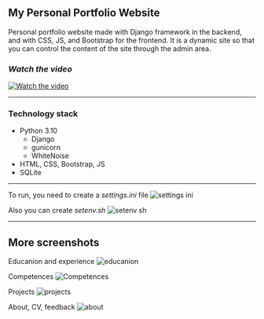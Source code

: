 ## My Personal Portfolio Website

Personal portfolio website made with Django framework in the backend, and with CSS, JS, and Bootstrap for the frontend. 
It is a dynamic site so that you can control the content of the site through the admin area.

### *Watch the video*
[![Watch the video](https://user-images.githubusercontent.com/45397736/213864049-e52c4b92-b51b-48ae-bfe6-87eabaf24310.png)](https://youtu.be/lladnck8g14)

___

### Technology stack
* Python 3.10
  * Django
  * gunicorn
  * WhiteNoise
* HTML, CSS, Bootstrap, JS
* SQLite
___

To run, you need to create a *settings.ini* file
![settings ini](https://user-images.githubusercontent.com/45397736/213863924-528835c0-bc6b-4cde-9910-2af887d0afca.png)

Also you can create *setenv.sh*
![setenv sh](https://user-images.githubusercontent.com/45397736/213863926-21401443-7da2-42cd-b02f-85a92eb42bb5.png)

___

## More screenshots

Educanion and experience
![educanion](https://user-images.githubusercontent.com/45397736/213864336-b76072bb-1519-4db1-afbb-87902ac462b9.png)

Competences
![Competences](https://user-images.githubusercontent.com/45397736/213864341-61660a08-f832-450d-844d-6f6e883438d4.png)

Projects
![projects](https://user-images.githubusercontent.com/45397736/213864343-97b769d0-802c-43b7-baa2-1e9f8499d3c5.png)

About, CV, feedback
![about](https://user-images.githubusercontent.com/45397736/213864344-e0cc1b44-521e-45fe-b49e-69b3f5891482.png)
